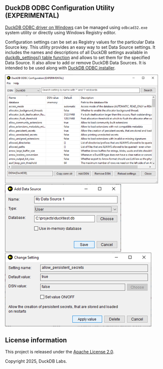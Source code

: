 DuckDB ODBC Configuration Utility (EXPERIMENTAL)
------------------------------------------------

[DuckDB ODBC driver on Windows](https://duckdb.org/docs/stable/clients/odbc/windows.html) can be managed using `odbcad32.exe` system utility or directly using Windows Registry editor.

Configuration settings can be set as Registry values for the particular Data Source key. This utility provides an easy way to set Data Source settings. It includes the names and descriptions of all DuckDB settings available in [duckdb_settings() table function](https://duckdb.org/docs/stable/sql/meta/duckdb_table_functions.html#duckdb_settings) and allows to set them for the specified Data Source. It also allow to add or remove DuckDB Data Sources. It is intended to be used along with [DuckDB ODBC installer](https://github.com/staticlibs/duckdb-odbc-installer).

![01](resources/img/01.png)
![02](resources/img/02.png)
![03](resources/img/03.png)

License information
-------------------

This project is released under the [Apache License 2.0](http://www.apache.org/licenses/LICENSE-2.0).

Copyright 2025, DuckDB Labs.